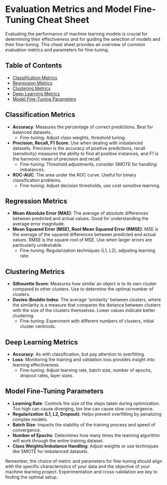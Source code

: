 # Evaluation Metrics and Model Fine-Tuning Cheat Sheet

Evaluating the performance of machine learning models is crucial for determining their effectiveness and for guiding the selection of models and their fine-tuning. This cheat sheet provides an overview of common evaluation metrics and parameters for fine-tuning.

## Table of Contents

- [Classification Metrics](#classification-metrics)
- [Regression Metrics](#regression-metrics)
- [Clustering Metrics](#clustering-metrics)
- [Deep Learning Metrics](#deep-learning-metrics)
- [Model Fine-Tuning Parameters](#model-fine-tuning-parameters)

## Classification Metrics

- **Accuracy**: Measures the percentage of correct predictions. Best for balanced datasets.
  - Fine-tuning: Adjust class weights, threshold tuning.
- **Precision, Recall, F1 Score**: Use when dealing with imbalanced datasets. Precision is the accuracy of positive predictions, recall (sensitivity) measures the ability to find all positive instances, and F1 is the harmonic mean of precision and recall.
  - Fine-tuning: Threshold adjustments, consider SMOTE for handling imbalances.
- **ROC-AUC**: The area under the ROC curve. Useful for binary classification problems.
  - Fine-tuning: Adjust decision thresholds, use cost-sensitive learning.

## Regression Metrics

- **Mean Absolute Error (MAE)**: The average of absolute differences between predicted and actual values. Good for understanding the average error magnitude.
- **Mean Squared Error (MSE), Root Mean Squared Error (RMSE)**: MSE is the average of the squared differences between predicted and actual values. RMSE is the square root of MSE. Use when larger errors are particularly undesirable.
  - Fine-tuning: Regularization techniques (L1, L2), adjusting learning rate.

## Clustering Metrics

- **Silhouette Score**: Measures how similar an object is to its own cluster compared to other clusters. Use to determine the optimal number of clusters.
- **Davies-Bouldin Index**: The average 'similarity' between clusters, where the similarity is a measure that compares the distance between clusters with the size of the clusters themselves. Lower values indicate better clustering.
  - Fine-tuning: Experiment with different numbers of clusters, initial cluster centroids.

## Deep Learning Metrics

- **Accuracy**: As with classification, but pay attention to overfitting.
- **Loss**: Monitoring the training and validation loss provides insight into learning effectiveness.
  - Fine-tuning: Adjust learning rate, batch size, number of epochs, dropout rates, layer sizes.

## Model Fine-Tuning Parameters

- **Learning Rate**: Controls the size of the steps taken during optimization. Too high can cause diverging, too low can cause slow convergence.
- **Regularization (L1, L2, Dropout)**: Helps prevent overfitting by penalizing complex models.
- **Batch Size**: Impacts the stability of the training process and speed of convergence.
- **Number of Epochs**: Determines how many times the learning algorithm will work through the entire training dataset.
- **Class Weights/Imbalance Handling**: Adjust weights or use techniques like SMOTE for imbalanced datasets.

Remember, the choice of metric and parameters for fine-tuning should align with the specific characteristics of your data and the objective of your machine learning project. Experimentation and cross-validation are key to finding the optimal setup.
